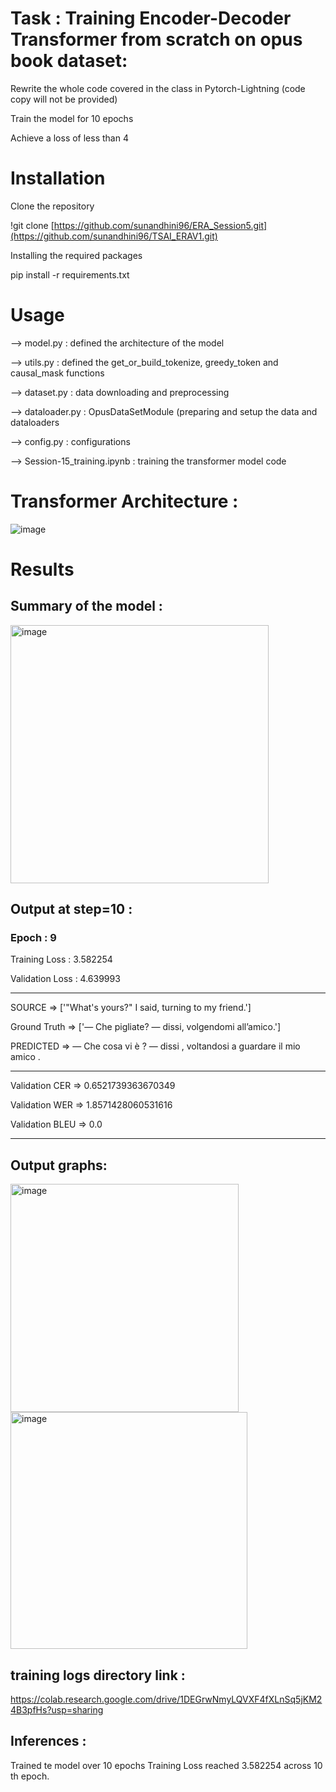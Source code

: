 
# Task : Training Encoder-Decoder  Transformer from scratch on opus book dataset:

Rewrite the whole code covered in the class in Pytorch-Lightning (code copy will not be provided)

Train the model for 10 epochs

Achieve a loss of less than 4

# Installation

Clone the repository

!git clone [https://github.com/sunandhini96/ERA_Session5.git](https://github.com/sunandhini96/TSAI_ERAV1.git)

Installing the required packages

pip install -r requirements.txt

# Usage

--> model.py : defined the architecture of the model

--> utils.py : defined the get_or_build_tokenize, greedy_token and causal_mask functions

--> dataset.py : data downloading and preprocessing

--> dataloader.py : OpusDataSetModule (preparing and setup the data and dataloaders

--> config.py : configurations

--> Session-15_training.ipynb : training the transformer model code

# Transformer Architecture :

![image](https://github.com/sunandhini96/TSAI_ERAV1/assets/63030539/9f57d48c-167d-448d-b8ec-d60106647eb7)

# Results

## Summary of the model :

<img width="413" alt="image" src="https://github.com/sunandhini96/TSAI_ERAV1/assets/63030539/55e26720-eeb6-4550-9750-ce2b88a29402">

## Output at step=10 :

### Epoch : 9

Training Loss : 3.582254

Validation Loss : 4.639993

----------------------------------------------------------------------
SOURCE    => ['"What\'s yours?" I said, turning to my friend.']

Ground Truth  => ['— Che pigliate? — dissi, volgendomi all’amico.']

PREDICTED => — Che cosa vi è ? — dissi , voltandosi a guardare il mio amico .

----------------------------------------------------------------------
Validation CER  => 0.6521739363670349

Validation WER  => 1.8571428060531616

Validation BLEU => 0.0

----------------------------------------------------------------------
## Output graphs:

<img width="365" alt="image" src="https://github.com/sunandhini96/TSAI_ERAV1/assets/63030539/8bfd2e00-6c37-4919-881e-bc68e9c93cb6">

<img width="379" alt="image" src="https://github.com/sunandhini96/TSAI_ERAV1/assets/63030539/dbb843d8-2bfe-4e84-89e0-c7d79ea5116b">

## training logs directory link :

https://colab.research.google.com/drive/1DEGrwNmyLQVXF4fXLnSq5jKM24B3pfHs?usp=sharing

## Inferences : 

Trained te model over 10 epochs Training Loss reached 3.582254 across 10 th epoch. 


